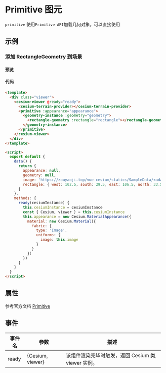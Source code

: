 # Primitive 图元

`primitive` 使用`Primitive API`加载几何对象。可以直接使用

## 示例

### 添加 RectangleGeometry 到场景

#### 预览

<doc-preview>
  <template>
    <div class="viewer">
      <cesium-viewer @ready="ready">
        <primitive :appearance="appearance" :geometryInstances="geometryInstances">
        </primitive>
      </cesium-viewer>
    </div>
  </template>

  <script>
    export default {
      data () {
        return {
          appearance: null,
          geometryInstances: null,
          geometry: null,
          polygonHierarchy: [
            { lng: 102.1, lat: 29.5 },
            { lng: 106.2, lat: 29.5 },
            { lng: 106.2, lat: 33.5 },
            { lng: 108.2, lat: 35.5 },
            { lng: 102.1, lat: 33.5 }
          ],
          height: 200,
          rectangle: {west: 100.5, south: 29.5, east: 115.5,  north: 35.5}
        }
      },
      methods: {
        ready (cesiumInstance) {
          this.cesiumInstance = cesiumInstance
          const {Cesium, viewer} = this.cesiumInstance

          this.geometryInstances = new Cesium.GeometryInstance({
            geometry: new Cesium.RectangleGeometry({
              rectangle: Cesium.Rectangle.fromDegrees(this.rectangle.west, this.rectangle.south, this.rectangle.east, this.rectangle.north)
            })
          })
          this.appearance = new Cesium.MaterialAppearance({
              material: Cesium.Material.fromType('Checkerboard', {
                repeat : new Cesium.Cartesian2(20.0, 6.0)
              }),
              materialSupport: Cesium.MaterialAppearance.MaterialSupport.TEXTURED
          })
        }
      }
    }
  </script>
</doc-preview>

#### 代码

```html
<template>
  <div class="viewer">
    <cesium-viewer @ready="ready">
      <cesium-terrain-provider></cesium-terrain-provider>
      <primitive :appearance="appearance">
        <geometry-instance :geometry="geometry">
          <rectangle-geometry :rectangle="rectangle"></rectangle-geometry>
        </geometry-instance>
      </primitive>
    </cesium-viewer>
  </div>
</template>

<script>
  export default {
    data() {
      return {
        appearance: null,
        geometry: null,
        image: 'https://zouyaoji.top/vue-cesium/statics/SampleData/radarImage/1.png',
        rectangle: { west: 102.5, south: 29.5, east: 106.5, north: 33.5 }
      }
    },
    methods: {
      ready(cesiumInstance) {
        this.cesiumInstance = cesiumInstance
        const { Cesium, viewer } = this.cesiumInstance
        this.appearance = new Cesium.MaterialAppearance({
          material: new Cesium.Material({
            fabric: {
              type: 'Image',
              uniforms: {
                image: this.image
              }
            }
          })
        })
      }
    }
  }
</script>
```

## 属性

参考官方文档 [Primitive](https://cesiumjs.org/Cesium/Build/Documentation/Primitive.html)

<!-- |属性名|类型|默认值|描述|
|------|-----|-----|----|

--- -->

## 事件

| 事件名 | 参数             | 描述                                                |
| ------ | ---------------- | --------------------------------------------------- |
| ready  | {Cesium, viewer} | 该组件渲染完毕时触发，返回 Cesium 类, viewer 实例。 |
